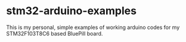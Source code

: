 # stm32-arduino-examples

This is my personal, simple examples of working arduino codes for my STM32F103T8C6 based BluePill board.
